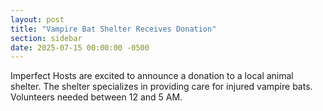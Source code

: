 ```yaml
---
layout: post
title: "Vampire Bat Shelter Receives Donation"
section: sidebar
date: 2025-07-15 00:00:00 -0500
---
```

Imperfect Hosts are excited to announce a donation to a local animal shelter. The shelter specializes in providing care for injured vampire bats. Volunteers needed between 12 and 5 AM.
